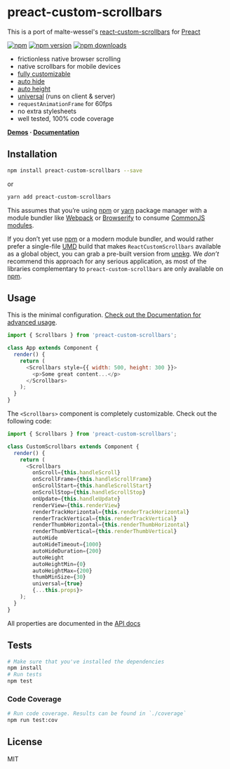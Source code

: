 preact-custom-scrollbars
=========================

This is a port of malte-wessel's  [react-custom-scrollbars](https://github.com/malte-wessel/react-custom-scrollbars) for [Preact](https://github.com/developit/preact)


[![npm](https://img.shields.io/badge/npm-preact--custom--scrollbars-brightgreen.svg?style=flat-square)]()
[![npm version](https://img.shields.io/npm/v/preact-custom-scrollbars.svg?style=flat-square)](https://www.npmjs.com/package/preact-custom-scrollbars)
[![npm downloads](https://img.shields.io/npm/dm/preact-custom-scrollbars.svg?style=flat-square)](https://www.npmjs.com/package/preact-custom-scrollbars)

* frictionless native browser scrolling
* native scrollbars for mobile devices
* [fully customizable](https://github.com/lucafalasco/preact-custom-scrollbars/blob/master/docs/customization.md)
* [auto hide](https://github.com/lucafalasco/preact-custom-scrollbars/blob/master/docs/usage.md#auto-hide)
* [auto height](https://github.com/lucafalasco/preact-custom-scrollbars/blob/master/docs/usage.md#auto-height)
* [universal](https://github.com/lucafalasco/preact-custom-scrollbars/blob/master/docs/usage.md#universal-rendering) (runs on client & server)
* `requestAnimationFrame` for 60fps
* no extra stylesheets
* well tested, 100% code coverage

**[Demos](http://lucafalasco.github.io/preact-custom-scrollbars/) · [Documentation](https://github.com/lucafalasco/preact-custom-scrollbars/tree/master/docs)**

## Installation
```bash
npm install preact-custom-scrollbars --save
```
or
```bash
yarn add preact-custom-scrollbars
```

This assumes that you’re using [npm](http://npmjs.com/) or [yarn](https://yarnpkg.com/lang/en/) package manager with a module bundler like [Webpack](http://webpack.github.io) or [Browserify](http://browserify.org/) to consume [CommonJS modules](http://webpack.github.io/docs/commonjs.html).

If you don’t yet use [npm](http://npmjs.com/) or a modern module bundler, and would rather prefer a single-file [UMD](https://github.com/umdjs/umd) build that makes `ReactCustomScrollbars` available as a global object, you can grab a pre-built version from [unpkg](https://unpkg.com/preact-custom-scrollbars@3.0.1/dist/preact-custom-scrollbars.js). We *don’t* recommend this approach for any serious application, as most of the libraries complementary to `preact-custom-scrollbars` are only available on [npm](http://npmjs.com/).

## Usage

This is the minimal configuration. [Check out the Documentation for advanced usage](https://github.com/lucafalasco/preact-custom-scrollbars/tree/master/docs).

```javascript
import { Scrollbars } from 'preact-custom-scrollbars';

class App extends Component {
  render() {
    return (
      <Scrollbars style={{ width: 500, height: 300 }}>
        <p>Some great content...</p>
      </Scrollbars>
    );
  }
}
```

The `<Scrollbars>` component is completely customizable. Check out the following code:

```javascript
import { Scrollbars } from 'preact-custom-scrollbars';

class CustomScrollbars extends Component {
  render() {
    return (
      <Scrollbars
        onScroll={this.handleScroll}
        onScrollFrame={this.handleScrollFrame}
        onScrollStart={this.handleScrollStart}
        onScrollStop={this.handleScrollStop}
        onUpdate={this.handleUpdate}
        renderView={this.renderView}
        renderTrackHorizontal={this.renderTrackHorizontal}
        renderTrackVertical={this.renderTrackVertical}
        renderThumbHorizontal={this.renderThumbHorizontal}
        renderThumbVertical={this.renderThumbVertical}
        autoHide
        autoHideTimeout={1000}
        autoHideDuration={200}
        autoHeight
        autoHeightMin={0}
        autoHeightMax={200}
        thumbMinSize={30}
        universal={true}
        {...this.props}>
    );
  }
}
```

All properties are documented in the [API docs](https://github.com/lucafalasco/preact-custom-scrollbars/blob/master/docs/API.md)

## Tests
```bash
# Make sure that you've installed the dependencies
npm install
# Run tests
npm test
```

### Code Coverage
```bash
# Run code coverage. Results can be found in `./coverage`
npm run test:cov
```


## License

MIT
